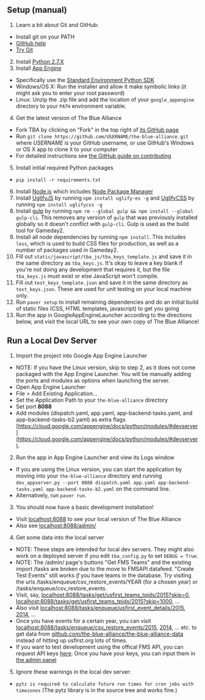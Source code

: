 Setup (manual)
--------------
1. Learn a bit about Git and GitHub:
  * Install git on your PATH
  * [GitHub help](https://help.github.com/)
  * [Try Git](https://try.github.io/)
2. Install [Python 2.7.X](https://www.python.org/downloads/)
3. Install [App Engine](https://cloud.google.com/appengine/docs)
  * Specifically use the [Standard Environment Python SDK](https://cloud.google.com/appengine/docs/standard/python/download)
  * Windows/OS X: Run the installer and allow it make symbolic links (it might ask you to enter your root password)
  * Linux: Unzip the .zip file and add the location of your `google_appengine` directory to your `PATH` environment variable.
4. Get the latest version of The Blue Alliance
  * Fork TBA by clicking on "Fork" in the top right of [its GitHub page](https://github.com/the-blue-alliance/the-blue-alliance)
  * Run `git clone https://github.com/USERNAME/the-blue-alliance.git` where _USERNAME_ is your GitHub username, or use GitHub's Windows or OS X app to clone it to your computer
  * For detailed instructions see [the GitHub guide on contributing](https://guides.github.com/activities/contributing-to-open-source/index.html#contributing)
5. Install initial required Python packages
  * `pip install -r requirements.txt`
6. Install [Node.js](https://nodejs.org/) which includes [Node Package Manager](https://www.npmjs.org/)
7. Install [UglifyJS](https://www.npmjs.com/package/uglify-es) by running `npm install uglify-es -g` and [UglifyCSS](https://github.com/fmarcia/UglifyCSS) by running `npm install uglifycss -g`
8. Install [gulp](https://github.com/gulpjs/gulp) by running `npm rm --global gulp && npm install --global gulp-cli`. This removes any version of `gulp` that was previously installed globally so it doesn't conflict with `gulp-cli`. Gulp is used as the build tool for Gameday2.
9. Install all node dependencies by running `npm install`. This includes `less`, which is used to build CSS files for production, as well as a number of packages used in Gameday2.
10. Fill out `static/javascript/tba_js/tba_keys_template.js` and save it in the same directory as `tba_keys.js`. It's okay to leave a key blank if you're not doing any development that requires it, but the file `tba_keys.js` must exist or else JavaScript won't compile.
11. Fill out `test_keys_template.json` and save it in the same directory as `test_keys.json`. These are used for unit testing on your local machine only.
12. Run `paver setup` to install remaining dependencies and do an initial build of static files (CSS, HTML templates, javascript) to get you going
13. Run the app in GoogleAppEngineLauncher according to the directions below, and visit the local URL to see your own copy of The Blue Alliance!

Run a Local Dev Server
----------------------
1. Import the project into Google App Engine Launcher
  * NOTE: If you have the Linux version, skip to step 2, as it does not come packaged with the App Engine Launcher. You will be manually adding the ports and modules as options when launching the server.
  * Open App Engine Launcher
  * File > Add Existing Application...
  * Set the Application Path to your `the-blue-alliance` directory
  * Set port **8088**
  * Add modules (dispatch.yaml, app.yaml, app-backend-tasks.yaml, and app-backend-tasks-b2.yaml) as extra flags [https://cloud.google.com/appengine/docs/python/modules/#devserver](https://cloud.google.com/appengine/docs/python/modules/#devserver).
2. Run the app in App Engine Launcher and view its Logs window
  * If you are using the Linux version, you can start the application by moving into your `the-blue-alliance` directory and running `dev_appserver.py --port 8088 dispatch.yaml app.yaml app-backend-tasks.yaml app-backend-tasks-b2.yaml` on the command line.
  * Alternatively, run `paver run`.
3. You should now have a basic development installation!
  * Visit [localhost:8088](http://localhost:8088) to see your local version of The Blue Alliance
  * Also see [localhost:8088/admin/](http://localhost:8088/admin/)
4. Get some data into the local server
  * NOTE: These steps are intended for local dev servers. They might also work on a deployed server if you edit `tba_config.py` to set `DEBUG = True`.
  * NOTE: The /admin/ page's buttons "Get FMS Teams" and the existing import /tasks are broken due to the move to FMSAPI datafeed. "Create Test Events" still works *if* you have teams in the database. Try visiting the urls /tasks/enqueue/csv_restore_events/YEAR (for a chosen year) or /tasks/enqueue/csv_restore_events.
  * Visit, say, [localhost:8088/tasks/get/usfirst_teams_tpids/2015?skip=0](http://localhost:8088/tasks/get/usfirst_teams_tpids/2015?skip=0), [localhost:8088/tasks/get/usfirst_teams_tpids/2015?skip=1000](http://localhost:8088/tasks/get/usfirst_teams_tpids/2015?skip=1000), ...
  * Also visit [localhost:8088/tasks/enqueue/usfirst_event_details/2015](http://localhost:8088/tasks/enqueue/usfirst_event_details/2015), [2014](http://localhost:8088/tasks/enqueue/usfirst_event_details/2014), ...
  * Once you have events for a certain year, you can visit [localhost:8088/tasks/enqueue/csv_restore_events/2015](http://localhost:8088/tasks/enqueue/csv_restore_events/2015), [2014](http://localhost:8088/tasks/enqueue/csv_restore_events/2014), ... etc. to get data from [github.com/the-blue-alliance/the-blue-alliance-data](https://github.com/the-blue-alliance/the-blue-alliance-data) instead of hitting up usfirst.org lots of times.
  * If you want to test development using the offical FMS API, you can request API keys [here](https://usfirst.collab.net/sf/projects/first_community_developers/). Once you have your keys, you can input them in [the admin panel](http://localhost:8088/admin/authkeys)
5. Ignore these warnings in the local dev server:
  * `pytz is required to calculate future run times for cron jobs with timezones` (The pytz library is in the source tree and works fine.)

